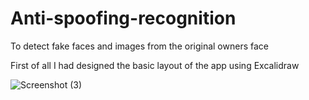 # Anti-spoofing-recognition
To detect fake faces and images from the original owners face

First of all I had designed the basic layout of the app using Excalidraw

![Screenshot (3)](https://user-images.githubusercontent.com/127100541/235609113-3f7d0d3e-2e16-4e0e-8d87-70d0537feeaf.png)

